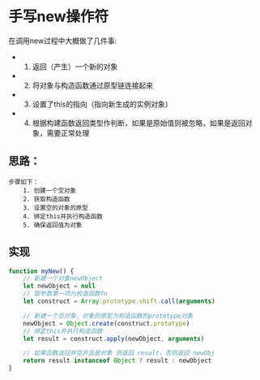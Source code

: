 # 手写new操作符

在调用new过程中大概做了几件事:
* 1. 返回（产生）一个新的对象
* 2. 将对象与构造函数通过原型链连接起来
* 3. 设置了this的指向（指向新生成的实例对象）
* 4. 根据构建函数返回类型作判断，如果是原始值则被忽略，如果是返回对象，需要正常处理

## 思路：
    步骤如下：
        1. 创建一个空对象
        2. 获取构造函数
        3. 设置空的对象的原型
        4. 绑定this并执行构造函数
        5. 确保返回值为对象

## 实现
```javascript
function myNew() {
    // 新建一个对象newObject
    let newObject = null
    // 取参数第一项为构造函数fn
    let construct = Array.prototype.shift.call(arguments)

    // 新建一个空对象，对象的原型为构造函数的prototype对象
    newObject = Object.create(construct.prototype)
    // 绑定this并执行构造函数
    let result = construct.apply(newObject, arguments)

    // 如果函数返回非空并且是对象 则返回 result，否则返回 newObj
    return result instanceof Object ? result : newObject
}
```
